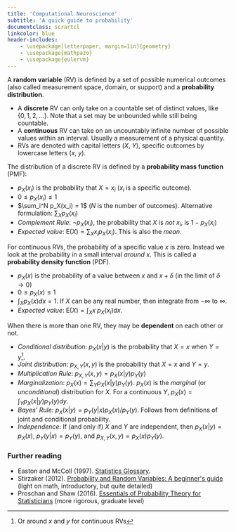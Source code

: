 ```yaml
---
title: 'Computational Neuroscience'
subtitle: 'A quick guide to probability'
documentclass: scrartcl
linkcolor: blue
header-includes:
    - \usepackage[letterpaper, margin=1in]{geometry}
    - \usepackage{mathpazo}
    - \usepackage{eulervm}
---
```


A **random variable** (RV) is defined by a set of possible numerical outcomes (also called measurement space, domain, or support) and a **probability distribution**.

- A **discrete** RV can only take on a countable set of distinct values, like $\{0,1,2,\ldots\}$. Note that a set may be unbounded while still being countable.
- A **continuous** RV can take on an uncountably infinite number of possible values within an interval. Usually a measurement of a physical quantity.
- RVs are denoted with capital letters ($X$, $Y$), specific outcomes by lowercase letters ($x$, $y$).

The distribution of a discrete RV is defined by a **probability mass function** (PMF):

- $p_X(x_i)$ is the probability that $X = x_i$  ($x_i$ is a specific outcome).
- $0 \leq p_X(x_i) \leq 1$
- $\sum_i^N p_X(x_i) = 1$ ($N$ is the number of outcomes). Alternative formulation: $\sum_X p_X(x_i)$
- *Complement Rule*: $\neg p_X(x_i)$, the probability that $X$ is *not* $x_i$, is $1 - p_X(x_i)$
- *Expected value*: $\mathrm{E}(X) = \sum_X x_i p_X(x_i)$. This is also the *mean*.

For continuous RVs, the probability of a specific value $x$ is zero. Instead we look at the probability in a small interval *around* $x$. This is called a **probability density function** (PDF).

- $p_X(x)$ is the probability of a value between $x$ and $x + \delta$ (in the limit of $\delta \rightarrow 0$)
- $0 \leq p_X(x) \leq 1$
- $\int_X p_X(x) dx = 1$. If $X$ can be any real number, then integrate from $-\infty$ to $\infty$.
- *Expected value*: $\mathrm{E}(X) = \int_X x\;p_X(x_i) dx$.

When there is more than one RV, they may be **dependent** on each other or not.

- *Conditional distribution*: $p_X(x|y)$ is the probability that $X = x$ when $Y = y$[^1].
- *Joint distribution*: $p_{X,Y}(x,y)$ is the probability that $X = x$ and $Y = y$.
- *Multiplication Rule*: $p_{X,Y}(x,y) = p_X(x|y)p_Y(y)$
- *Marginalization*: $p_X(x) = \sum_Y p_X(x|y)p_Y(y)$. $p_X(x)$ is the *marginal* (or *unconditional*) distribution for $X$. For a continuous $Y$, $p_X(x) = \int_Y p_{X}(x|y)p_Y(y) dy$.
- *Bayes' Rule*: $p_X(x|y) = p_Y(y|x) p_X(x)/p_Y(y)$. Follows from definitions of joint and conditional probability.
- *Independence*: If (and only if) $X$ and $Y$ are independent, then $p_X(x|y) = p_X(x)$, $p_Y(y|x) = p_Y(y)$, and $p_{X,Y}(x,y) = p_X(x)p_Y(y)$.

### Further reading

- Easton and McColl (1997). [Statistics Glossary](http://www.stats.gla.ac.uk/steps/glossary/).
- Stirzaker (2012). [Probability and Random Variables: A beginner's guide](https://dx.doi.org/10.1017/CBO9780511813627) (light on math, introductory, but quite detailed)
- Proschan and Shaw (2016). [Essentials of Probability Theory for Statisticians](https://dx.doi.org/10.1201/9781315370576) (more rigorous, graduate level)

[^1]: Or around $x$ and $y$ for continuous RVs
